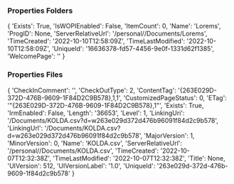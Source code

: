 ### Properties Folders
{
    'Exists': True,
    'IsWOPIEnabled': False,
    'ItemCount': 0,
    'Name': 'Lorems',
    'ProgID': None,
    'ServerRelativeUrl': '/personal/<tenant>/Documents/Lorems',
    'TimeCreated': '2022-10-10T12:58:09Z',
    'TimeLastModified': '2022-10-10T12:58:09Z',
    'UniqueId': '16636378-fd57-4456-9e0f-1331d62f1385',
    'WelcomePage': ''
}

### Properties Files
{
    'CheckInComment': '',
    'CheckOutType': 2,
    'ContentTag': '{263E029D-372D-476B-9609-1F84D2C9B578},1,1',
    'CustomizedPageStatus': 0,
    'ETag': '"{263E029D-372D-476B-9609-1F84D2C9B578},1"',
    'Exists': True,
    'IrmEnabled': False,
    'Length': '36653',
    'Level': 1,
    'LinkingUri': '<tenant>/Documents/KOLDA.csv?d=w263e029d372d476b96091f84d2c9b578',
    'LinkingUrl': '<tenant>/Documents/KOLDA.csv?d=w263e029d372d476b96091f84d2c9b578',
    'MajorVersion': 1,
    'MinorVersion': 0,
    'Name': 'KOLDA.csv',
    'ServerRelativeUrl': '/personal/<tenant>/Documents/KOLDA.csv',
    'TimeCreated': '2022-10-07T12:32:38Z',
    'TimeLastModified': '2022-10-07T12:32:38Z',
    'Title': None,
    'UIVersion': 512,
    'UIVersionLabel': '1.0',
    'UniqueId': '263e029d-372d-476b-9609-1f84d2c9b578'
}